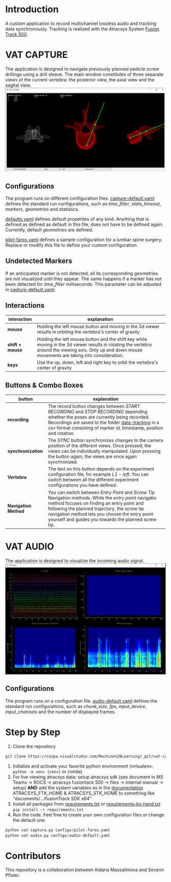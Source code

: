 # Introduction 
A custom application to record multichannel lossless audio and tracking data synchronously. Tracking is realized with the Atracsys System [Fusion Track 500](https://www.atracsys-measurement.com/products/fusiontrack-500/). 

# VAT CAPTURE
The application is designed to navigate previously planned pedicle screw drillings using a drill sleeve. The main window constitutes of three separate views of the current vertebra: the posterior view, the axial view and the sagital view.
![VAT Capture](assets\vat-capture.PNG)

## Configurations
The program runs on different configuration files. [capture-default.yaml](configs\capture-default.yaml) defines the standard run configurations, such as *time_filter*, *stats_timeout*, *markers*, *geometries* and statistics.

[defaults.yaml](configs\defaults.yaml) defines default properties of any kind. Anything that is defined as defined as default in this file, does not have to be defined again. Currently, default *geometries* are defined.

[pilot-faros.yaml](configs\pilot-faros.yaml) defines a sample configuration for a lumbar spine surgery. Replace or modify this file to define your custom configuration.

## Undetected Markers
If an anticipated marker is not detected, all its corresponding geometries are not visualized until they appear. The same happens if a marker has not been detected for *time_filter* milliseconds. This parameter can be adjusted in [capture-default.yaml](configs\capture-default.yaml).

## Interactions

| **interaction** | **explanation** |
| --- | --- |
| **mouse** | Holding the left mouse button and moving in the 3d viewer results in orbiting the vertebra's center of gravity |
| **shift + mouse** | Holding the left mouse button and the shift key while moving in the 3d viewer results in rotating the vertebra around the viewing axis. Only up and down mouse movements are taking into consideration. |
| **keys** | Use the up, down, left and right key to orbit the vertebra's center of gravity |


## Buttons & Combo Boxes

| **button** | **explanation** |
| - | - |
| **recording** | The record button changes between *START RECORDING* and *STOP RECORDING* depending whether the poses are currently being recorded. Recordings are saved to the folder [data-tracking](/data-tracking) in a csv format consisting of marker id, timestamp, position and rotation. |
| **synchronization** | The *SYNC* button synchronizes changes to the camera position of the different views. Once pressed, the views can be individually manipulated. Upon pressing the button again, the views are once again synchronized. |
| **Vertebra** | The text on this button depends on the experiment configuration file, for example *L1 - left*. You can switch between all the different experiment configurations you have defined. |
| **Navigation Method** | You can switch between *Entry Point* and *Screw Tip* Navigation methods. While the *entry point* navigatio method focuses on finding an entry point and following the planned trajectory, the *screw tip* navigation method lets you choose the entry point yourself and guides you towards the planned screw tip.


# VAT AUDIO
The application is designed to visualize the incoming audio signal.
![VAT Capture](assets\vat-audio.PNG)

## Configurations
The program runs on a configuration file. [audio-default.yaml](configs\audio-default.yaml) defines the standard run configurations, such as *chunk_size*, *fps*, *input_device*, *input_channels* and the number of displayed frames.


# Step by Step
1. Clone the repository
```bash
git clone https://caspa.visualstudio.com/Machine%20Learning/_git/vat-capture
```
1. Initialize and activate your favorite python environment (virtualenv: `python -m venv {venv}` or conda)
2. For live viewing atracsys data: setup atracsys sdk (see document in MS Teams -> ROCS -> atracsys fusiontack 500 -> files -> internal manual -> setup) **AND** add the system variables as in the [documentation](https://pypi.org/project/atracsys/) ATRACSYS_FTK_HOME & ATRACSYS_STK_HOME to something like "documents/.../fusionTrack SDK x64"
3. Install all packages from [requirements.txt](requirements.txt) or [requirements-by-hand.txt](requirements-by-hand.txt) `pip install -r requirements.txt`
4. Run the code. Feel free to create your own configuration files or change the default one.
```Python
python vat-capture.py configs/pilot-faros.yaml
python vat-audio.py configs/audio-default.yaml
```

# Contributors
This repository is a collaboration between Aidana Massalimova and Severin Pfister.